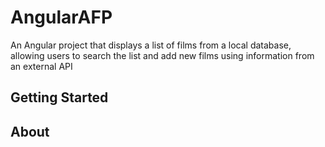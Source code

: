 # AngularAFP
An Angular project that displays a list of films from a local database, allowing users to search the list and add new films using information from an external API

## Getting Started

## About
